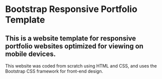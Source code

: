 # Bootstrap Responsive Portfolio Template
## This is a website template for responsive portfolio websites optimized for viewing on mobile devices.
This website was coded from scratch using HTML and CSS, and uses the Bootstrap CSS framework for front-end design.
